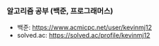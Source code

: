 ### 알고리즘 공부 (백준, 프로그래머스)

- 백준: https://www.acmicpc.net/user/kevinmj12
- solved.ac: https://solved.ac/profile/kevinmj12
